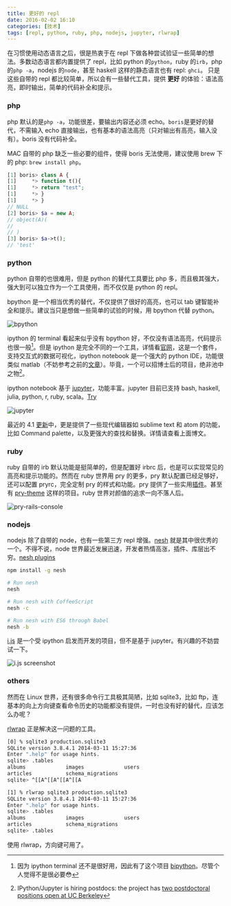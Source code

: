 ```yaml
---
title: 更好的 repl
date: 2016-02-02 16:10
categories: [技术]
tags: [repl, python, ruby, php, nodejs, jupyter, rlwrap]
---
```


在习惯使用动态语言之后，很是热衷于在 repl 下做各种尝试验证一些简单的想法。多数动态语言都内置提供了 repl，比如 python 的`python`，ruby 的`irb`，php 的`php -a`，nodejs 的`node`，甚至 haskell 这样的静态语言也有 repl: `ghci`。 只是这些自带的 repl 都比较简单，所以会有一些替代工具，提供 **更好** 的体验：语法高亮，即时输出，简单的代码补全和提示。

### php

php 默认的是`php -a`，功能很差，要输出内容还必须 echo。`boris`是更好的替代，不需输入 echo 直接输出，也有基本的语法高亮（只对输出有高亮，输入没有）。boris 没有代码补全。

MAC 自带的 php 缺乏一些必要的组件，使得 boris 无法使用，建议使用 brew 下的 php: `brew install php`。

```php
[1] boris> class A {
[1]     *> function t(){
[1]     *> return "test";
[1]     *> }
[1]     *> }
// NULL
[2] boris> $a = new A;
// object(A)(
//
// )
[3] boris> $a->t();
// 'test'
```

### python

python 自带的也很难用，但是 python 的替代工具要比 php 多，而且极其强大，强大到可以独立作为一个工具使用，而不仅仅是 python 的 repl。

bpython 是一个相当优秀的替代，不仅提供了很好的高亮，也可以 tab 键智能补全和提示。建议当只是想做一些简单的试验的时候，用 bpython 代替 python。

![bpython](http://wulfric.qiniudn.com/R-bpython.png "bpython.png")

ipython 的 terminal 看起来似乎没有 bpython 好，不仅没有语法高亮，代码提示也很一般[^2]。但是 ipython 是完全不同的一个工具，详情看[官网](http://ipython.org/)，这是一个套件，支持交互式的数据可视化，ipython notebook 是一个强大的 python IDE，功能很类似 matlab（不妨参考之前的[文章](/2015/10/better-config-for-matplotlib/)）。毕竟，一个可以招博士后的项目，绝非池中之物[^1]。

ipython notebook 基于 [jupyter](http://jupyter.org/)，功能丰富。jupyter 目前已支持 bash, haskell, julia, python, r, ruby, scala。[Try](https://try.jupyter.org/)

![jupyter](http://wulfric.qiniudn.com/R-jupyter.png "jupyter.png")

最近的 4.1 [更新](http://blog.jupyter.org/2016/01/08/notebook-4-1-release/)中，更是提供了一些现代编辑器如 sublime text 和 atom 的功能，比如 Command palette，以及更强大的查找和替换。详情请查看上面博文。

### ruby

ruby 自带的 irb 默认功能是挺简单的，但是配置好 irbrc 后，也是可以实现常见的高亮和提示功能的。然而在 ruby 世界用 pry 的更多，pry  默认配置已经足够好，还可以配置 pryrc，完全定制 pry 的样式和功能。pry 提供了一些实用[插件](https://github.com/pry/pry/wiki/Available-plugins)。甚至有 [pry-theme](https://github.com/kyrylo/pry-theme) 这样的项目。ruby 世界对颜值的追求一向不落人后。

![pry-rails-console](http://wulfric.qiniudn.com/R-pry-rails-console.png "pry-rails-console.png")

### nodejs

nodejs 除了自带的 node，也有一些第三方 repl 增强。[nesh](http://danielgtaylor.github.io/nesh/) 就是其中很优秀的一个。不得不说，node 世界最近发展迅速，开发者热情高涨，插件、库层出不穷。[nesh plugins](https://www.npmjs.com/browse/keyword/nesh)


```bash
npm install -g nesh

# Run nesh
nesh

# Run nesh with CoffeeScript
nesh -c

# Run nesh with ES6 through Babel
nesh -b
```

[i.js](https://github.com/mksenzov/i.js/tree/master) 是一个受 ipython 启发而开发的项目，但不是基于 jupyter。有兴趣的不妨尝试一下。

![i.js screenshot](https://camo.githubusercontent.com/33b129ac20536958f30b7bc2cacd8a3b7dfdb7a8/687474703a2f2f692e696d6775722e636f6d2f706863597838502e706e67 "i.js screenshot")

### others

然而在 Linux 世界，还有很多命令行工具极其简陋，比如 sqlite3，比如 ftp，连基本的向上方向键查看命令历史的功能都没有提供，一时也没有好的替代，应该怎么办呢？

[rlwrap](https://github.com/hanslub42/rlwrap) 正是解决这一问题的工具。

```bash
[0] % sqlite3 production.sqlite3
SQLite version 3.8.4.1 2014-03-11 15:27:36
Enter ".help" for usage hints.
sqlite> .tables
albums             images             users
articles           schema_migrations
sqlite> ^[[A^[[A^[[A^[[A
```

```bash
[1] % rlwrap sqlite3 production.sqlite3
SQLite version 3.8.4.1 2014-03-11 15:27:36
Enter ".help" for usage hints.
sqlite> .tables
albums             images             users
articles           schema_migrations
sqlite> .tables
```

使用 rlwrap，方向键可用了。

[^1]: IPython/Jupyter is hiring postdocs: the project has [two postdoctoral positions open at UC Berkeley](http://blog.jupyter.org/2015/11/19/project-jupyter-is-hiring-two-postdoctoral-fellows-uc-berkeley)

[^2]: 因为 ipython terminal 还不是很好用，因此有了这个项目 [bipython](http://bipython.org/)。尽管个人觉得不是很必要😳